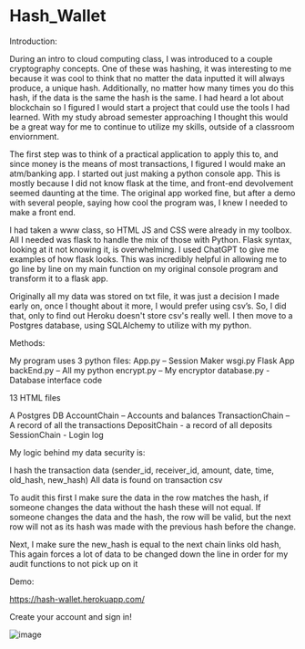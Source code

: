 # Hash_Wallet
Introduction:

During an intro to cloud computing class, I was introduced to a couple cryptography concepts.  One of these was hashing, it was interesting to me because it was cool to think that no matter the data inputted it will always produce, a unique hash.  Additionally, no matter how many times you do this hash, if the data is the same the hash is the same.  I had heard a lot about blockchain so I figured I would start a project that could use the tools I had learned. With my study abroad semester approaching I thought this would be a great way for me to continue to utilize my skills, outside of a classroom enviornment. 

The first step was to think of a practical application to apply this to, and since money is the means of most transactions, I figured I would make an atm/banking app.  I started out just making a python console app.  This is mostly because I did not know flask at the time, and front-end devolvement seemed daunting at the time.  The original app worked fine, but after a demo with several people, saying how cool the program was, I knew I needed to make a front end.

I had taken a www class, so HTML JS and CSS were already in my toolbox.  All I needed was flask to handle the mix of those with Python.  Flask syntax, looking at it not knowing it, is overwhelming.  I used ChatGPT to give me examples of how flask looks.  This was incredibly helpful in allowing me to go line by line on my main function on my original console program and transform it to a flask app. 

Originally all my data was stored on txt file, it was just a decision I made early on, once I thought about it more, I would prefer using csv’s. So, I did that, only to find out Heroku doesn't store csv's really well.  I then move to a Postgres database, using SQLAlchemy to utilize with my python.


Methods:

My program uses 3 python files:
App.py – Session Maker 
wsgi.py Flask App
backEnd.py – All my python
encrypt.py – My encryptor
database.py - Database interface code

13 HTML files

A Postgres DB
AccountChain – Accounts and balances
TransactionChain – A record of all the transactions
DepositChain - a record of all deposits
SessionChain - Login log

My logic behind my data security is:

I hash the transaction data (sender_id, receiver_id, amount, date, time, old_hash, new_hash)
All data is found on transaction csv

To audit this first I make sure the data in the row matches the hash, 
if someone changes the data without the hash these will not equal.
	If someone changes the data and the hash, the row will be valid, but the next row will 	not as its hash was made with the previous hash before the change.

Next, I make sure the new_hash is equal to the next chain links old hash,
This again forces a lot of data to be changed down the line in order for my audit functions to not pick up on it

Demo:

https://hash-wallet.herokuapp.com/

Create your account and sign in!

![image](https://user-images.githubusercontent.com/105388898/210686727-e0f13c3b-833c-4e79-8b32-f167d8926bfb.png)
